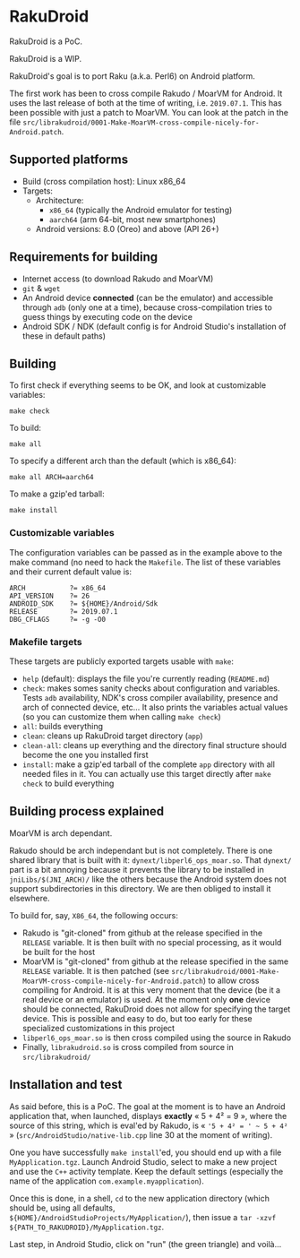 # RakuDroid

RakuDroid is a PoC.

RakuDroid is a WIP.

RakuDroid's goal is to port Raku (a.k.a. Perl6) on Android platform.

The first work has been to cross compile Rakudo / MoarVM for Android. It uses the last release of both at the time of writing, i.e. `2019.07.1`. This has been possible with just a patch to MoarVM. You can look at the patch in the file `src/librakudroid/0001-Make-MoarVM-cross-compile-nicely-for-Android.patch`.

## Supported platforms

* Build (cross compilation host): Linux x86_64
* Targets:
  * Architecture:
	* `x86_64` (typically the Android emulator for testing)
	* `aarch64` (arm 64-bit, most new smartphones)
  * Android versions: 8.0 (Oreo) and above (API 26+)

## Requirements for building

* Internet access (to download Rakudo and MoarVM)
* `git` & `wget`
* An Android device **connected** (can be the emulator) and accessible through `adb` (only one at a time), because cross-compilation tries to guess things by executing code on the device
* Android SDK / NDK (default config is for Android Studio's installation of these in default paths)

## Building

To first check if everything seems to be OK, and look at customizable variables:

	make check

To build:

	make all

To specify a different arch than the default (which is x86_64):

	make all ARCH=aarch64

To make a gzip'ed tarball:

	make install

### Customizable variables

The configuration variables can be passed as in the example above to the make command (no need to hack the `Makefile`. The list of these variables and their current default value is:

```make
ARCH           ?= x86_64
API_VERSION    ?= 26
ANDROID_SDK    ?= ${HOME}/Android/Sdk
RELEASE        ?= 2019.07.1
DBG_CFLAGS     ?= -g -O0
```

### Makefile targets

These targets are publicly exported targets usable with `make`:
- `help` (default): displays the file you're currently reading (`README.md`)
- `check`: makes somes sanity checks about configuration and variables. Tests `adb` availability, NDK's cross compiler availability, presence and arch of connected device, etc… It also prints the variables actual values (so you can customize them when calling `make check`)
- `all`: builds everything
- `clean`: cleans up RakuDroid target directory (`app`)
- `clean-all`: cleans up everything and the directory final structure should become the one you installed first
- `install`: make a gzip'ed tarball of the complete `app` directory with all needed files in it. You can actually use this target directly after `make check` to build everything

## Building process explained

MoarVM is arch dependant.

Rakudo should be arch independant but is not completely. There is one shared library that is built with it: `dynext/libperl6_ops_moar.so`. That `dynext/` part is a bit annoying because it prevents the library to be installed in `jniLibs/$(JNI_ARCH)/` like the others because the Android system does not support subdirectories in this directory. We are then obliged to install it elsewhere.

To build for, say, `X86_64`, the following occurs:
- Rakudo is "git-cloned" from github at the release specified in the `RELEASE` variable. It is then built with no special processing, as it would be built for the host
- MoarVM is "git-cloned" from github at the release specified in the same `RELEASE` variable. It is then patched (see `src/librakudroid/0001-Make-MoarVM-cross-compile-nicely-for-Android.patch`) to allow cross compiling for Android. It is at this very moment that the device (be it a real device or an emulator) is used. At the moment only **one** device should be connected, RakuDroid does not allow for specifying the target device. This is possible and easy to do, but too early for these specialized customizations in this project
- `libperl6_ops_moar.so` is then cross compiled using the source in Rakudo
- Finally, `librakudroid.so` is cross compiled from source in `src/librakudroid/`

## Installation and test

As said before, this is a PoC. The goal at the moment is to have an Android application that, when launched, displays **exactly** « 5 + 4² = 9 », where the source of this string, which is eval'ed by Rakudo, is « `'5 + 4² = ' ~ 5 + 4²` » (`src/AndroidStudio/native-lib.cpp` line 30 at the moment of writing).

One you have successfully `make install`'ed, you should end up with a file `MyApplication.tgz`. Launch Android Studio, select to make a new project and use the `C++` activity template. Keep the default settings (especially the name of the application `com.example.myapplication`).

Once this is done, in a shell, `cd` to the new application directory (which should be, using all defaults, `${HOME}/AndroidStudioProjects/MyApplication/`), then issue a `tar -xzvf ${PATH_TO_RAKUDROID}/MyApplication.tgz`.

Last step, in Android Studio, click on "run" (the green triangle) and voilà…
